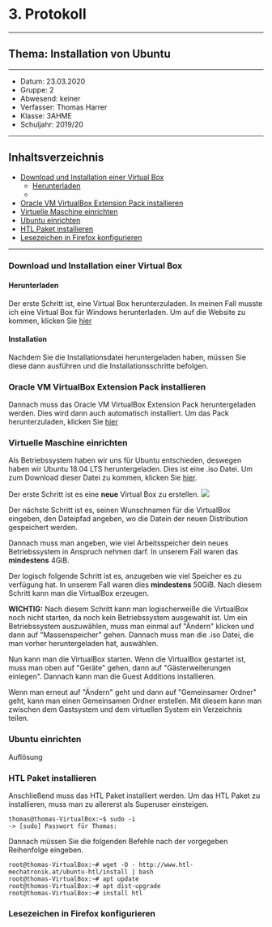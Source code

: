 # 3. Protokoll
---------------------------------------------
## Thema: Installation von Ubuntu
---------------------------------------------
* Datum:      23.03.2020
* Gruppe:     2  
* Abwesend:   keiner
* Verfasser:  Thomas Harrer 
* Klasse:     3AHME
* Schuljahr:  2019/20
---------------------------------------------
## Inhaltsverzeichnis

* [Download und Installation einer Virtual Box](#download-und-installation-einer-virtual-box)
  * [Herunterladen](#)
  * [](#)
* [Oracle VM VirtualBox Extension Pack installieren](#oracle-vm-virtualbox-extension-pack-installieren)
* [Virtuelle Maschine einrichten](#virtuelle-maschine-einrichten)
* [Ubuntu einrichten](#ubuntu-einrichten)
* [HTL Paket installieren](#htl-paket-installieren)
* [Lesezeichen in Firefox konfigurieren](#lesezeichen-in-firefox-konfigurieren)

---------------------------------------------
### Download und Installation einer Virtual Box
#### Herunterladen
Der erste Schritt ist, eine Virtual Box herunterzuladen. In meinen Fall musste ich eine Virtual Box für Windows herunterladen.
Um auf die Website zu kommen, klicken Sie [hier](https://www.virtualbox.org/wiki/Downloads)

#### Installation
Nachdem Sie die Installationsdatei heruntergeladen haben, müssen Sie diese dann ausführen und die Installationsschritte befolgen.

### Oracle VM VirtualBox Extension Pack installieren
Dannach muss das Oracle VM VirtualBox Extension Pack heruntergeladen werden. Dies wird dann auch automatisch installiert. Um das Pack herunterzuladen, klicken Sie [hier](https://download.virtualbox.org/virtualbox/6.1.4/Oracle_VM_VirtualBox_Extension_Pack-6.1.4.vbox-extpack)

### Virtuelle Maschine einrichten
Als Betriebssystem haben wir uns für Ubuntu entschieden, deswegen haben wir Ubuntu 18.04 LTS heruntergeladen. Dies ist eine .iso Datei. Um zum Download dieser Datei zu kommen, klicken Sie [hier](https://ubuntu.com/download/desktop/thank-you?version=18.04.4&architecture=amd64).

Der erste Schritt ist es eine **neue** Virtual Box zu erstellen.
![](https://cdn.discordapp.com/attachments/692432976503373854/692693827693051974/bild1.PNG)

Der nächste Schritt ist es, seinen Wunschnamen für die VirtualBox eingeben, den Dateipfad angeben, wo die Datein der neuen Distribution gespeichert werden.
![]()

Dannach muss man angeben, wie viel Arbeitsspeicher dein neues Betriebssystem in Anspruch nehmen darf. In unserem Fall waren das **mindestens** 4GiB.
![]()

Der logisch folgende Schritt ist es, anzugeben wie viel Speicher es zu verfügung hat. In unserem Fall waren dies **mindestens** 50GiB.
Nach diesem Schritt kann man die VirtualBox erzeugen.
![]()

**WICHTIG:**
Nach diesem Schritt kann man logischerweiße die VirtualBox noch nicht starten, da noch kein Betriebssystem ausgewahlt ist. Um ein Betriebssystem auszuwählen, muss man einmal auf "Ändern" klicken und dann auf "Massenspeicher" gehen. Dannach muss man die .iso Datei, die man vorher heruntergeladen hat, auswählen.
![]()

Nun kann man die VirtualBox starten.
Wenn die VirtualBox gestartet ist, muss man oben auf "Geräte" gehen, dann auf "Gästerweiterungen einlegen". Dannach kann man die Guest Additions installieren.
![]()

Wenn man erneut auf "Ändern" geht und dann auf "Gemeinsamer Ordner" geht, kann man einen Gemeinsamen Ordner erstellen. Mit diesem kann man zwischen dem Gastsystem und dem virtuellen System ein Verzeichnis teilen.
![]()

### Ubuntu einrichten
Auflösung

### HTL Paket installieren
Anschließend muss das HTL Paket installiert werden.
Um das HTL Paket zu installieren, muss man zu allererst als Superuser einsteigen.
```
thomas@thomas-VirtualBox:~$ sudo -i
-> [sudo] Passwort für Thomas: 
```
Dannach müssen Sie die folgenden Befehle nach der vorgegeben Reihenfolge eingeben.
```
root@thomas-VirtualBox:~# wget -O - http://www.htl-mechatronik.at/ubuntu-htl/install | bash
root@thomas-VirtualBox:~# apt update
root@thomas-VirtualBox:~# apt dist-upgrade
root@thomas-VirtualBox:~# install htl
```

### Lesezeichen in Firefox konfigurieren

